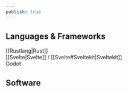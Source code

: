```yaml
---  
publish: true  
---  
```

  
## Languages & Frameworks  
[[Rustlang|Rust]]  
[[Svelte|Svelte]] / [[Svelte#Sveltekit|Sveltekit]]  
Godot  
  
## Software  
